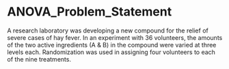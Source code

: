 # ANOVA_Problem_Statement
 A research laboratory was developing a new compound for the relief of severe cases of hay fever. In an experiment with 36 volunteers, the amounts of the two active ingredients (A &amp; B) in the compound were varied at three levels each. Randomization was used in assigning four volunteers to each of the nine treatments.
